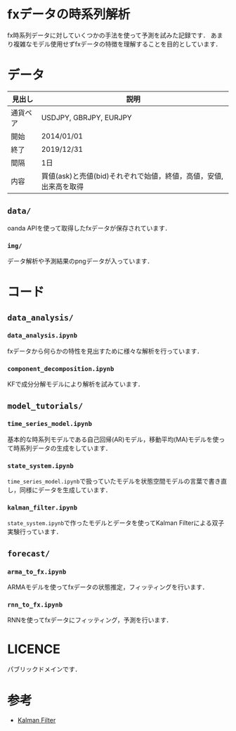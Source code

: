 # fxデータの時系列解析
fx時系列データに対していくつかの手法を使って予測を試みた記録です．
あまり複雑なモデル使用せずfxデータの特徴を理解することを目的としています．

# データ
|見出し|説明|
|---|---|
|通貨ペア| USDJPY, GBRJPY, EURJPY|
|開始| 2014/01/01|
|終了| 2019/12/31|
|間隔 | 1日|
|内容|買値(ask)と売値(bid)それぞれで始値，終値，高値，安値,出来高を取得|

## `data/`
oanda APIを使って取得したfxデータが保存されています．
### `img/`
データ解析や予測結果のpngデータが入っています．

# コード
## `data_analysis/`
### `data_analysis.ipynb`
fxデータから何らかの特性を見出すために様々な解析を行っています．

### `component_decomposition.ipynb`
KFで成分分解モデルにより解析を試みています．

## `model_tutorials/`
### `time_series_model.ipynb`
基本的な時系列モデルである自己回帰(AR)モデル，移動平均(MA)モデルを使って時系列データの生成をしています．

### `state_system.ipynb`
`time_series_model.ipynb`で扱っていたモデルを状態空間モデルの言葉で書き直し，同様にデータを生成しています．

### `kalman_filter.ipynb`
`state_system.ipynb`で作ったモデルとデータを使ってKalman Filterによる双子実験行っています．

## `forecast/`
### `arma_to_fx.ipynb`
ARMAモデルを使ってfxデータの状態推定，フィッティングを行います．

### `rnn_to_fx.ipynb`
RNNを使ってfxデータにフィッティング，予測を行います．

# LICENCE
パブリックドメインです．

# 参考
- [Kalman Filter](https://github.com/KotaTakeda/rccs_online_school)
